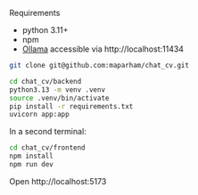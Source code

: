 Requirements
- python 3.11+
- npm
- [Ollama](https://ollama.com/) accessible via http://localhost:11434 

```bash
git clone git@github.com:maparham/chat_cv.git
```

```bash
cd chat_cv/backend
python3.13 -m venv .venv
source .venv/bin/activate
pip install -r requirements.txt
uvicorn app:app
```

In a second terminal:
```bash
cd chat_cv/frontend
npm install
npm run dev
```

Open
http://localhost:5173

